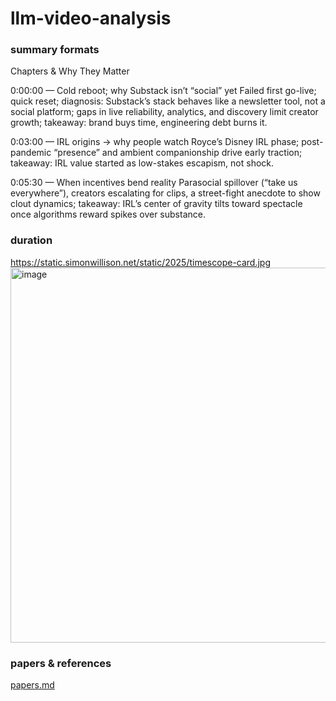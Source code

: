# llm-video-analysis

### summary formats


Chapters & Why They Matter

0:00:00 — Cold reboot; why Substack isn’t “social” yet
Failed first go-live; quick reset; diagnosis: Substack’s stack behaves like a newsletter tool, not a social platform; gaps in live reliability, analytics, and discovery limit creator growth; takeaway: brand buys time, engineering debt burns it.

0:03:00 — IRL origins → why people watch
Royce’s Disney IRL phase; post-pandemic “presence” and ambient companionship drive early traction; takeaway: IRL value started as low-stakes escapism, not shock.

0:05:30 — When incentives bend reality
Parasocial spillover (“take us everywhere”), creators escalating for clips, a street-fight anecdote to show clout dynamics; takeaway: IRL’s center of gravity tilts toward spectacle once algorithms reward spikes over substance.




### duration

https://static.simonwillison.net/static/2025/timescope-card.jpg<img width="1200" height="600" alt="image" src="https://github.com/user-attachments/assets/db29593b-175b-4e13-87c7-62871b81e9a5" />


### papers & references

[papers.md](./papers.md)
